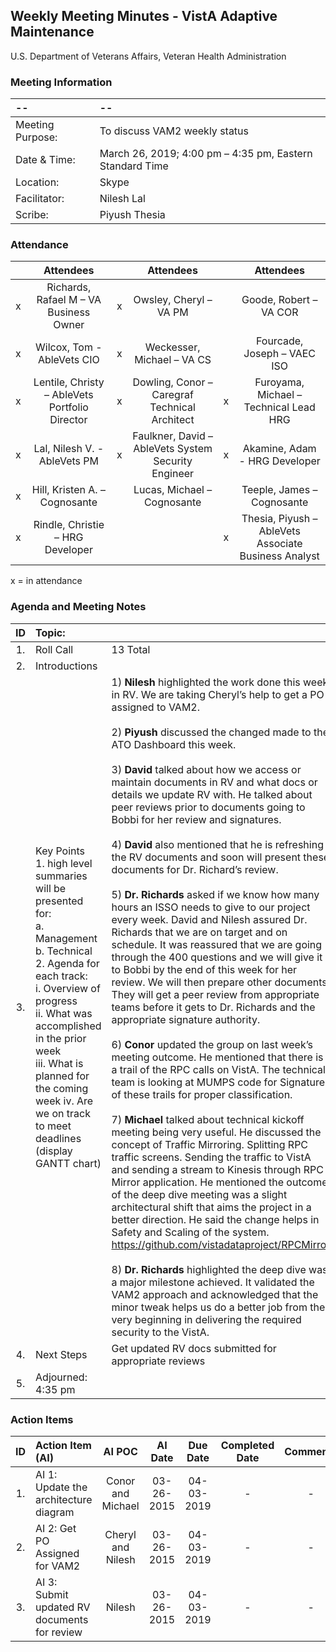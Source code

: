 ## Weekly Meeting Minutes  - VistA Adaptive Maintenance
U.S. Department of Veterans Affairs, Veteran Health Administration


### Meeting Information
| -- | -- |
|:---|:---|
| Meeting Purpose: | To discuss VAM2 weekly status  |
| Date & Time: |	March 26, 2019; 4:00 pm – 4:35 pm, Eastern Standard Time |
| Location:	| Skype | 
| Facilitator:	| Nilesh Lal |
| Scribe: |	Piyush Thesia |


### Attendance

|  | Attendees |  | Attendees	|  | Attendees |
|:---:|:---:|:---:|:---:|:---:|:---:|
| x | Richards, Rafael M – VA Business Owner | x | Owsley, Cheryl – VA PM |  | Goode, Robert – VA COR |
| x  | Wilcox, Tom - AbleVets CIO | x | Weckesser, Michael – VA CS |  | Fourcade, Joseph – VAEC ISO |
| x | Lentile, Christy – AbleVets Portfolio Director | x | Dowling, Conor – Caregraf Technical Architect | x | Furoyama, Michael – Technical Lead HRG | 
| x | Lal, Nilesh V. - AbleVets PM | x | Faulkner, David – AbleVets System Security Engineer | x | Akamine, Adam - HRG Developer |
| x | Hill, Kristen A. – Cognosante |  | Lucas, Michael – Cognosante  |  | Teeple, James – Cognosante |
| x | Rindle, Christie – HRG Developer |  |   | x | Thesia, Piyush – AbleVets Associate Business Analyst |

x = in attendance


### Agenda and Meeting Notes

| ID | Topic: |  |
|:---:|:---|:---|
| 1. | Roll Call | 13 Total |
| 2. | Introductions |  | 
| 3. | Key Points </br> 1.	high level summaries will be presented for: </br> a.	Management </br> b.	Technical </br> 2.	Agenda for each track: </br> i.	Overview of progress </br> ii.	What was accomplished in the prior week </br> iii.	What is planned for the coming week iv.	Are we on track to meet deadlines (display GANTT chart) | 1) **Nilesh** highlighted the work done this week in RV. We are taking Cheryl’s help to get a PO assigned to VAM2. </br> </br> 2) **Piyush** discussed the changed made to the ATO Dashboard this week. </br> </br> 3) **David** talked about how we access or maintain documents in RV and what docs or details we update RV with. He talked about peer reviews prior to documents going to Bobbi for her review and signatures. </br> </br> 4) **David** also mentioned that he is refreshing the RV documents and soon will present these documents for Dr. Richard’s review. </br> </br> 5) **Dr. Richards** asked if we know how many hours an ISSO needs to give to our project every week. David and Nilesh assured Dr. Richards that we are on target and on schedule. It was reassured that we are going through the 400 questions and we will give it to Bobbi by the end of this week for her review. We will then prepare other documents. They will get a peer review from appropriate teams before it gets to Dr. Richards and the appropriate signature authority. </br> </br> 6) **Conor** updated the group on last week’s meeting outcome.  He mentioned that there is a trail of the RPC calls on VistA. The technical team is looking at MUMPS code for Signature of these trails for proper classification. </br> </br> 7) **Michael** talked about technical kickoff meeting being very useful.  He discussed the concept of Traffic Mirroring. Splitting RPC traffic screens. Sending the traffic to VistA and sending a stream to Kinesis through RPC Mirror application.  He mentioned the outcome of the deep dive meeting was a slight architectural shift that aims the project in a better direction. He said the change helps in Safety and Scaling of the system. https://github.com/vistadataproject/RPCMirror </br> </br> 8) **Dr. Richards** highlighted the deep dive was a major milestone achieved.  It validated the VAM2 approach and acknowledged that the minor tweak helps us do a better job from the very beginning in delivering the required security to the VistA. |
| 4. |	Next Steps | Get updated RV docs submitted for appropriate reviews |
| 5. | Adjourned: 4:35 pm |  |



### Action Items

| ID | Action Item (AI) | AI POC | AI Date | Due Date | Completed Date | Comments |
|:---:|:---|:---:|:---:|:---:|:---:|:---:|
| 1. | AI 1:  Update the architecture diagram | Conor and Michael | 03-26-2015 | 04-03-2019 | - | - | 
| 2. | AI 2:  Get PO Assigned for VAM2 | Cheryl and Nilesh | 03-26-2015 | 04-03-2019 | - | - |
| 3. | AI 3:  Submit updated RV documents for review | Nilesh | 03-26-2015 | 04-03-2019 | - | - | 	
	





